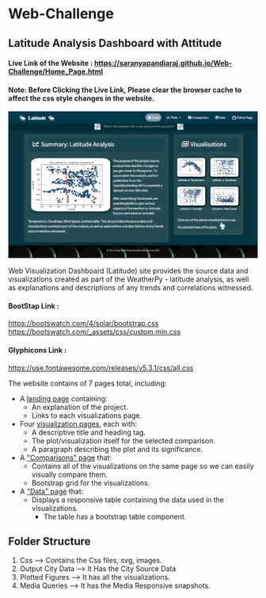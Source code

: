 # Web-Challenge
## Latitude Analysis Dashboard with Attitude

#### Live Link of the Website : <https://saranyapandiaraj.github.io/Web-Challenge/Home_Page.html>

#### Note: Before Clicking the Live Link, Please clear the browser cache to affect the css style changes in the website.

![HomePage](Media%20Queries%20Snapshots/Home_Page_Large.png)

Web Visualization Dashboard (Latitude) site provides the source data and visualizations created as part of the WeatherPy - latitude analysis, as well as explanations and descriptions of any trends and correlations witnessed.

#### BootStap Link : 

https://bootswatch.com/4/solar/bootstrap.css
https://bootswatch.com/_assets/css/custom.min.css

#### Glyphicons Link :

https://use.fontawesome.com/releases/v5.3.1/css/all.css


The website contains of 7 pages total, including:

* A [landing page](#landing-page) containing:
  * An explanation of the project.
  * Links to each visualizations page.
* Four [visualization pages](#visualization-pages), each with:
  * A descriptive title and heading tag.
  * The plot/visualization itself for the selected comparison.
  * A paragraph describing the plot and its significance.
* A ["Comparisons" page](#comparisons-page) that:
  * Contains all of the visualizations on the same page so we can easily visually compare them.
  * Bootstrap grid for the visualizations.
* A ["Data" page](#data-page) that:
  * Displays a responsive table containing the data used in the visualizations.
    * The table has a bootstrap table component.
    
## Folder Structure

1) Css --> Contains the Css files, svg, images.
2) Output City Data --> It Has the City Source Data
3) Plotted Figures --> It has all the visualizations.
4) Media Queries --> It has the Media Responsive snapshots.
